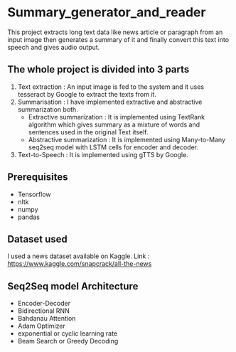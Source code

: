 # Summary_generator_and_reader
This project extracts long text data like news article or paragraph from an input image then generates a summary of it and 
finally convert this text into speech and gives audio output.

## The whole project is divided into 3 parts
1. Text extraction : An input image is fed to the system and it uses tesseract by Google to extract the texts from it.
2. Summarisation : I have implemented extractive and abstractive summarization both. 
    * Extractive summarization : It is implemented using TextRank algorithm which gives summary as a mixture of words and sentences used in the original Text itself.
    * Abstractive summarization : It is implemented using Many-to-Many seq2seq model with LSTM cells for encoder and decoder.
3. Text-to-Speech : It is implemented using gTTS by Google. 

## Prerequisites
* Tensorflow
* nltk
* numpy
* pandas

## Dataset used
I used a news dataset available on Kaggle.
Link : https://www.kaggle.com/snapcrack/all-the-news

## Seq2Seq model Architecture
* Encoder-Decoder
* Bidirectional RNN
* Bahdanau Attention
* Adam Optimizer
* exponential or cyclic learning rate
* Beam Search or Greedy Decoding
